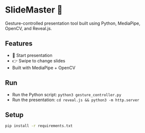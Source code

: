 # SlideMaster 🎯

Gesture-controlled presentation tool built using Python, MediaPipe, OpenCV, and Reveal.js.

## Features
- 👋 Start presentation
- 👉 Swipe to change slides
- Built with MediaPipe + OpenCV

## Run
- Run the Python script: `python3 gesture_controller.py`
- Run the presentation: `cd reveal.js && python3 -m http.server`

## Setup
```bash
pip install -r requirements.txt

